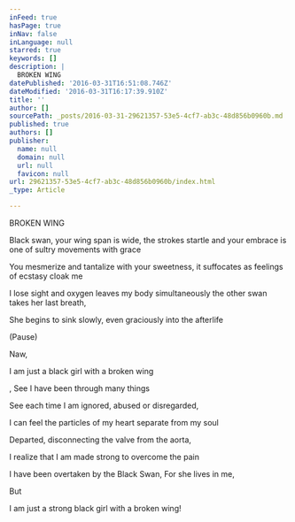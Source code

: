 ```yaml
---
inFeed: true
hasPage: true
inNav: false
inLanguage: null
starred: true
keywords: []
description: |
  BROKEN WING
datePublished: '2016-03-31T16:51:08.746Z'
dateModified: '2016-03-31T16:17:39.910Z'
title: ''
author: []
sourcePath: _posts/2016-03-31-29621357-53e5-4cf7-ab3c-48d856b0960b.md
published: true
authors: []
publisher:
  name: null
  domain: null
  url: null
  favicon: null
url: 29621357-53e5-4cf7-ab3c-48d856b0960b/index.html
_type: Article

---
```

BROKEN WING

Black swan, your wing span is wide, the strokes startle and
your embrace is one of sultry movements with grace

You mesmerize and tantalize with your sweetness, it suffocates
as feelings of ecstasy cloak me

I lose sight and oxygen leaves my body simultaneously the
other swan takes her last breath,

She begins to sink slowly, even graciously into the afterlife

(Pause)

Naw,

I am just a black girl with a broken wing

,
See I have been through many things

See each time I am ignored, abused or disregarded,

I can feel the particles of my heart separate from my soul

Departed, disconnecting the valve from the aorta,

I realize that I am made strong to overcome the pain

I have been overtaken by the Black Swan,
For she lives in me,

But

I am just a strong black girl with a broken wing!